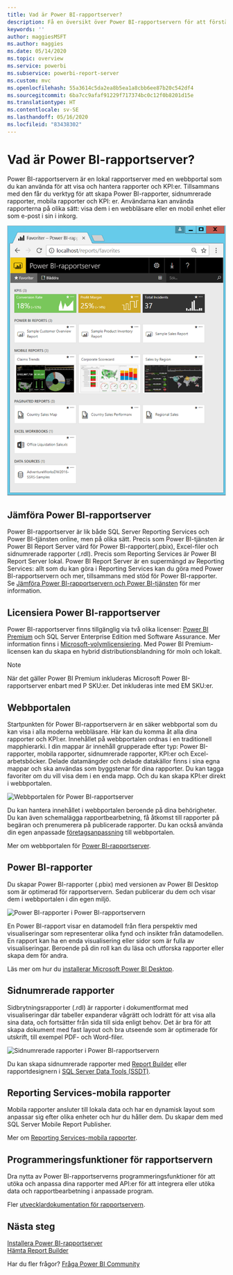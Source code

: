 ```yaml
---
title: Vad är Power BI-rapportserver?
description: Få en översikt över Power BI-rapportservern för att förstå hur den passar in med SQL Server Reporting Services (SSRS) och resten av Power BI.
keywords: ''
author: maggiesMSFT
ms.author: maggies
ms.date: 05/14/2020
ms.topic: overview
ms.service: powerbi
ms.subservice: powerbi-report-server
ms.custom: mvc
ms.openlocfilehash: 55a3614c5da2ea8b5ea1a8cbb6ee87b20c542df4
ms.sourcegitcommit: 6ba7cc9afaf91229f717374bc0c12f0b8201d15e
ms.translationtype: HT
ms.contentlocale: sv-SE
ms.lasthandoff: 05/16/2020
ms.locfileid: "83438302"
---
```

# <a name="what-is-power-bi-report-server"></a>Vad är Power BI-rapportserver?

Power BI-rapportservern är en lokal rapportserver med en webbportal som du kan använda för att visa och hantera rapporter och KPI:er. Tillsammans med den får du verktyg för att skapa Power BI-rapporter, sidnumrerade rapporter, mobila rapporter och KPI: er. Användarna kan använda rapporterna på olika sätt: visa dem i en webbläsare eller en mobil enhet eller som e-post i sin i inkorg.

![Webbportalen för Power BI-rapportserver](media/get-started/power-bi-report-server-overview.png)

## <a name="comparing-power-bi-report-server"></a>Jämföra Power BI-rapportserver 
Power BI-rapportserver är lik både SQL Server Reporting Services och Power BI-tjänsten online, men på olika sätt. Precis som Power BI-tjänsten är Power BI Report Server värd för Power BI-rapporter(.pbix), Excel-filer och sidnumrerade rapporter (.rdl). Precis som Reporting Services är Power BI Report Server lokal. Power BI Report Server är en supermängd av Reporting Services: allt som du kan göra i Reporting Services kan du göra med Power BI-rapportservern och mer, tillsammans med stöd för Power BI-rapporter. Se [Jämföra Power BI-rapportservern och Power BI-tjänsten](compare-report-server-service.md) för mer information.

## <a name="licensing-power-bi-report-server"></a>Licensiera Power BI-rapportserver
Power BI-rapportserver finns tillgänglig via två olika licenser: [Power BI Premium](../admin/service-premium-what-is.md) och SQL Server Enterprise Edition med Software Assurance. Mer information finns i [Microsoft-volymlicensiering](https://www.microsoftvolumelicensing.com/DocumentSearch.aspx?Mode=3&DocumentTypeId=1&ShowArchived=True). Med Power BI Premium-licensen kan du skapa en hybrid distributionsblandning för moln och lokalt.  

> [!NOTE]
> När det gäller Power BI Premium inkluderas Microsoft Power BI-rapportserver enbart med P SKU:er. Det inkluderas inte med EM SKU:er.

## <a name="web-portal"></a>Webbportalen
Startpunkten för Power BI-rapportservern är en säker webbportal som du kan visa i alla moderna webbläsare. Här kan du komma åt alla dina rapporter och KPI:er. Innehållet på webbportalen ordnas i en traditionell mapphierarki. I din mappar är innehåll grupperade efter typ: Power BI-rapporter, mobila rapporter, sidnumrerade rapporter, KPI:er och Excel-arbetsböcker. Delade datamängder och delade datakällor finns i sina egna mappar och ska användas som byggstenar för dina rapporter. Du kan tagga favoriter om du vill visa dem i en enda mapp. Och du kan skapa KPI:er direkt i webbportalen. 

![Webbportalen för Power BI-rapportserver](media/get-started/web-portal.png)

Du kan hantera innehållet i webbportalen beroende på dina behörigheter. Du kan även schemalägga rapportbearbetning, få åtkomst till rapporter på begäran och prenumerera på publicerade rapporter. Du kan också använda din egen anpassade [företagsanpassning](https://docs.microsoft.com/sql/reporting-services/branding-the-web-portal) till webbportalen. 

Mer om webbportalen för [Power BI-rapportserver](https://docs.microsoft.com/sql/reporting-services/web-portal-ssrs-native-mode).

## <a name="power-bi-reports"></a>Power BI-rapporter
Du skapar Power BI-rapporter (.pbix) med versionen av Power BI Desktop som är optimerad för rapportservern. Sedan publicerar du dem och visar dem i webbportalen i din egen miljö.

![Power BI-rapporter i Power BI-rapportservern](media/get-started/powerbi-reports.png)

En Power BI-rapport visar en datamodell från flera perspektiv med visualiseringar som representerar olika fynd och insikter från datamodellen.  En rapport kan ha en enda visualisering eller sidor som är fulla av visualiseringar. Beroende på din roll kan du läsa och utforska rapporter eller skapa dem för andra.

Läs mer om hur du [installerar Microsoft Power BI Desktop](install-powerbi-desktop.md).

## <a name="paginated-reports"></a>Sidnumrerade rapporter
Sidbrytningsrapporter (.rdl) är rapporter i dokumentformat med visualiseringar där tabeller expanderar vågrätt och lodrätt för att visa alla sina data, och fortsätter från sida till sida enligt behov. Det är bra för att skapa dokument med fast layout och bra utseende som är optimerade för utskrift, till exempel PDF- och Word-filer. 

![Sidnumrerade rapporter i Power BI-rapportservern](media/get-started/paginated-reports.png)

Du kan skapa sidnumrerade rapporter med [Report Builder](https://docs.microsoft.com/sql/reporting-services/report-builder/report-builder-in-sql-server-2016) eller rapportdesignern i [SQL Server Data Tools (SSDT)](https://docs.microsoft.com/sql/reporting-services/tools/reporting-services-in-sql-server-data-tools-ssdt).

## <a name="reporting-services-mobile-reports"></a>Reporting Services-mobila rapporter
Mobila rapporter ansluter till lokala data och har en dynamisk layout som anpassar sig efter olika enheter och hur du håller dem. Du skapar dem med SQL Server Mobile Report Publisher.

Mer om [Reporting Services-mobila rapporter](https://docs.microsoft.com/sql/reporting-services/mobile-reports/create-mobile-reports-with-sql-server-mobile-report-publisher). 

## <a name="report-server-programming-features"></a>Programmeringsfunktioner för rapportservern
Dra nytta av Power BI-rapportserverns programmeringsfunktioner för att utöka och anpassa dina rapporter med API:er för att integrera eller utöka data och rapportbearbetning i anpassade program.

Fler [utvecklardokumentation för rapportservern](https://docs.microsoft.com/sql/reporting-services/reporting-services-developer-documentation).

## <a name="next-steps"></a>Nästa steg
[Installera Power BI-rapportserver](install-report-server.md)  
[Hämta Report Builder](https://www.microsoft.com/download/details.aspx?id=53613)  

Har du fler frågor? [Fråga Power BI Community](https://community.powerbi.com/)
